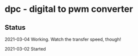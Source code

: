 # dpc - digital to pwm converter

## Status

2021-03-04 Working. Watch the transfer speed, though!

2021-03-02 Started

